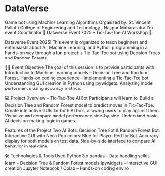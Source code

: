 # DataVerse
Game bot using Machine Learning Algorithms 
Organized by: St. Vincent Pallotti College of Engineering and Technology , Nagpur Maharashtra
I'm event Coordinator 
🌟 Dataverse Event 2025 – Tic-Tac-Toe AI Workshop 🌟

Dataverse Event 2025! This event is organized to teach beginners and enthusiasts about AI, Machine Learning, and Python programming in a hands-on way through a fun project: a Tic-Tac-Toe bot using Decision Trees and Random Forests.

🧑‍🏫 Event Objective
The goal of this session is to provide participants with:
Introduction to Machine Learning models – Decision Tree and Random Forest.
Hands-on coding experience – Implementing a Tic-Tac-Toe bot.
Understanding GUI creation in Python using ipywidgets.
Analyzing model performance using accuracy metrics.

💻 Project Overview – Tic-Tac-Toe AI Bot
Participants will learn to:
Build a Decision Tree and Random Forest model to predict moves in Tic-Tac-Toe.
Create interactive GUIs for both AI bots, allowing users to play against them.
Visualize and compare model performance side-by-side.
Understand basic AI decision-making logic in games.

Features of the Project
Two AI Bots: Decision Tree Bot & Random Forest Bot.
Interactive GUI with Neon Pop colors: Blue for Player, Red for Bot.
Accuracy display for both models on test data.
Side-by-side interface to compare AI behavior in real-time.

🛠 Technologies & Tools Used
Python 3.x
pandas – Data handling
scikit-learn – Decision Tree & Random Forest models
ipywidgets – Interactive GUI creation
Jupyter Notebook / Colab – Hands-on coding enviro
